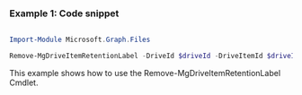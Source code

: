 ### Example 1: Code snippet

```powershell

Import-Module Microsoft.Graph.Files

Remove-MgDriveItemRetentionLabel -DriveId $driveId -DriveItemId $driveItemId

```
This example shows how to use the Remove-MgDriveItemRetentionLabel Cmdlet.


